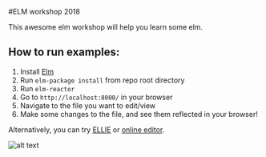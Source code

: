 #ELM workshop 2018

This awesome elm workshop will help you learn some elm.

## How to run examples:

1. Install [Elm](http://elm-lang.org/install)
1. Run `elm-package install` from repo root directory
1. Run `elm-reactor`
1. Go to `http://localhost:8000/` in your browser
1. Navigate to the file you want to edit/view
1. Make some changes to the file, and see them reflected in your browser!

Alternatively, you can try [ELLIE](https://ellie-app.com/new)
or [online editor](http://elm-lang.org/try).


![alt text][gif]

[gif]: https://media.giphy.com/media/pOKrXLf9N5g76/giphy.gif "awesome gif"
